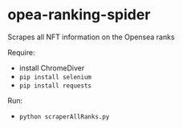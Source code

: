 # opea-ranking-spider
Scrapes all NFT information on the Opensea ranks

Require: 
  - install ChromeDiver 
  - `pip install selenium`
  - `pip install requests`
  
Run:
  - `python scraperAllRanks.py`
